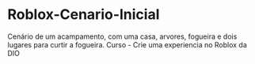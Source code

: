 # Roblox-Cenario-Inicial
Cenário de um acampamento, com uma casa, arvores, fogueira e dois lugares para curtir a fogueira. Curso - Crie uma experiencia no Roblox da DIO
